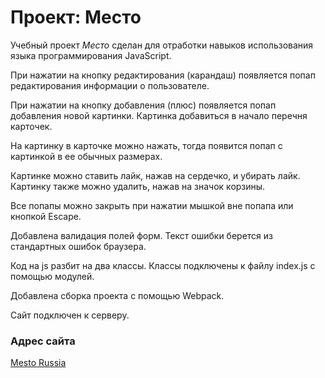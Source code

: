 # Проект: Место

Учебный проект *Место* сделан для отработки навыков использования языка программирования JavaScript. 

При нажатии на кнопку редактирования (карандаш) появляется попап редактирования информации о пользователе. 

При нажатии на кнопку добавления (плюс) появляется попап добавления новой картинки. Картинка добавиться в начало перечня карточек.

На картинку в карточке можно нажать, тогда появится попап с картинкой в ее обычных размерах.

Картинке можно ставить лайк, нажав на сердечко, и убирать лайк. 
Картинку также можно удалить, нажав на значок корзины.

Все попапы можно закрыть при нажатии мышкой вне попапа или кнопкой Escape.

Добавлена валидация полей форм. Текст ошибки берется из стандартных ошибок браузера.

Код на js разбит на два классы. Классы подключены к файлу index.js с помощью модулей.

Добавлена сборка проекта с помощью Webpack.

Сайт подключен к серверу.

### Адрес сайта

[Mesto Russia](https://yuliakray.github.io/mesto/)
